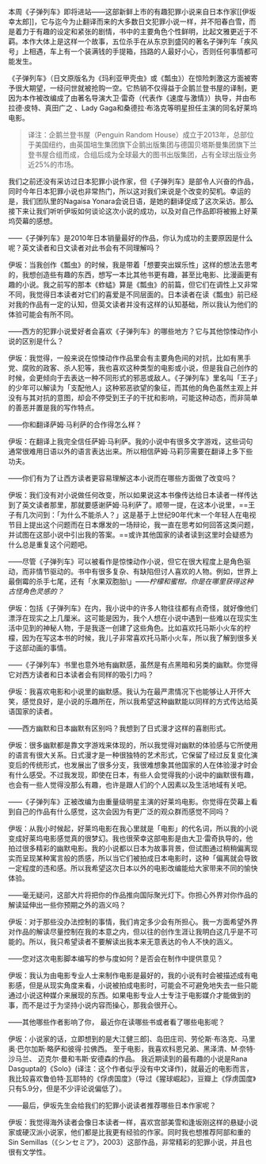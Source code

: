 本周《子弹列车》即将进站——这部新鲜上市的有趣犯罪小说来自日本作家[[伊坂幸太郎]]，它与迄今为止翻译而来的大多数日文犯罪小说一样，并不阳春白雪，而是着力于有趣的设定和紧张的剧情，书中的主要角色个性鲜明，比起文雅更近于不羁。本作大体上是这样一个故事，五位杀手在从东京到盛冈的著名子弹列车「疾风号」上相遇，车上有一个装满钱的手提箱，挡路的人最好小心，否则任何事情都可能发生。

《子弹列车》（日文原版名为《玛利亚甲壳虫》或《瓢虫》）在惊险刺激这方面被寄予很大期望，一经问世就被抢购一空。它热销不仅得益于企鹅兰登书屋的译制，更因为本作被改编成了由著名导演大卫·雷奇（代表作《速度与激情》）执导，并由布拉德·皮特、真田广之 、Lady Gaga和桑德拉·布洛克等明星担任主演的同名好莱坞电影。

> 译注：企鹅兰登书屋（Penguin Random House）成立于2013年，总部位于美国纽约，由英国培生集团旗下企鹅出版集团与德国贝塔斯曼集团旗下兰登书屋合组而成，合组后成为全球最大的图书出版集团，占有全球出版业务近25%的市场。

我们之前还没有采访过日本犯罪小说作家，但《子弹列车》是部令人兴奋的作品，同时今年日本犯罪小说也非常热门，所以这对我们来说是个改变的契机。幸运的是，我们团队里的Nagaisa Yonara会说日语，是她的翻译促成了这次采访。那么接下来让我们听听伊坂如何谈论这次小说的成功，以及对自己作品即将被搬上好莱坞荧幕的感想。

——《子弹列车》是2010年日本销量最好的作品，你认为成功的主要原因是什么呢？英文读者和日文读者对此书会有不同理解吗？

伊坂：当我创作《瓢虫》的时候，我是带着「想要突出娱乐性」这样的想法去思考的，我想创造些有趣的东西，想写一本比其他书更有趣，甚至比电影、比漫画更有趣的小说。我之前写的那本《蚱蜢》算是《瓢虫》的前篇，但它们在调性上又非常不同，我觉得日本读者对它们的喜爱是不同层面的。日本读者在读《瓢虫》前已经对我的作品有一定的认知，但英文读者并没有这样的认知基础，所以我认为他们的体验可能会有所不同。

——西方的犯罪小说爱好者会喜欢《子弹列车》的哪些地方？它与其他惊悚动作小说的区别是什么？

伊坂：我觉得，一般来说在惊悚动作作品里会有主要角色间的对抗，比如有黑手党、腐败的政客、杀人犯等，我也喜欢这种类型的电影或小说，但是我自己创作的时候，会更倾向于去表达一种不同形式的邪恶或敌人。《子弹列车》里名叫「王子」的少年可以解读为「支配他人」这种邪恶欲望的象征，而其他的角色虽然主观上并没有与其对抗的意图，却会不停受到王子的干扰和影响，可能这种动态，而非简单的善恶并置是我的写作特点。

——你和翻译萨姆·马利萨的合作得怎么样？

伊坂：在翻译上我完全信任萨姆·马利萨。我的小说中有很多文字游戏，这些词句通常很难用日语以外的语言表达出来。所以相信萨姆·马莉莎需要在翻译上多下些功夫。

——你们有为了让西方读者更容易理解这本小说而在哪些方面做了改变吗？

伊坂：我们没有对小说做任何改变，所以如果说这本书像传达给日本读者一样传达到了英文读者那里，那就要感谢萨姆·马利萨了。顺带一提，在这本小说里，==王子有几次问到：「为什么不能杀人？」这是基于上世纪90年代末一个年轻人在电视节目上提出这个问题而在日本爆发的一场辩论，我一直在思考如何回答这类问题，并试图在这部小说中引出我的答案。==或许其他国家的读者读到这里时会疑惑为什么总是重复这个问题吧。

——尽管《子弹列车》可以被看作是惊悚动作小说，但它在很大程度上是角色驱动，而非情节驱动的。书中有很多复杂、有缺陷但讨人喜欢的人物。例如，世界上最倒霉的杀手七尾，还有「水果双胞胎\」*——柠檬和蜜柑。你是在哪里获得这种古怪角色灵感的？*

伊坂：包括《子弹列车》在内，我小说中的许多人物往往都有点奇怪，就好像他们漂浮在现实之上几厘米。这可能是因为，我个人想在小说中遇到一些难以在现实生活中见到的神秘人物，于是我逐一创建了这些角色。比如喜欢托马斯小火车的柠檬，因为在写这本书的时候，我儿子非常喜欢托马斯小火车，所以我了解到很多关于这部动画的事情。

——《子弹列车》书里也意外地有幽默感，虽然是有点黑暗和另类的幽默。你觉得它对西方读者和日本读者会有同样的吸引力吗？

伊坂：我喜欢电影和小说里的幽默感。我认为在最严肃情况下也能够让人开怀大笑，感觉良好，是小说的乐趣所在，所以我希望这种幽默能以同样的方式传达给英语国家的读者。

——西方幽默和日本幽默有区别吗？我想到了日式漫才这样的喜剧形式。

伊坂：很多幽默都是靠文字游戏来体现的，所以我觉得对幽默的体验感与它所使用的语言有很大关系。日式漫才是一种很独特的艺术形式，它保留了经过反复变化演变后的传统形式，也发展出了很多分支，我很难想象其他国家的人在体验漫才时会有什么感受。不过我发现，即使在日本，有些人会觉得我的小说中的幽默很有趣，也会有一些人觉得没那么有趣，也许是跟人们的个人因素以及生活地域有关吧。

——《子弹列车》正被改编为由重量级明星主演的好莱坞电影。你觉得在荧幕上看到自己的作品有什么感觉，这次会因为有更广泛的观众群而感觉不同吗？

伊坂：从我小时候起，好莱坞电影在我心里就是「电影」的代名词，所以我的小说变成好莱坞电影感觉真的很梦幻。我也很荣幸这部电影是由大卫·雷奇执导的，他拍过很多精彩的幽默电影。我的小说都以日本为故事背景，但试图通过稍稍偏离现实而呈现某种寓言般的质感，所以当它们被拍成日本电影时，这种「偏离就会导致一定程度的违和感。所以我希望这次日本以外的电影改编能给大家带来不同的愉快体验。

——毫无疑问，这部大片将把你的作品推向国际聚光灯下。你担心外界对你作品的解读延伸出一些你预期之外的涵义吗？

伊坂：对于那些没办法控制的事情，我们肯定多少会有所担心。我一方面希望外界对作品的解读尽量控制在我的本意之内，但以往的创作生涯让我明白这几乎是不可能的。所以，我只希望读者不要解读出我本来无意表达的令人不快的涵义。

——您对这次电影脚本编写的参与度如何？是否会在制作中提供意见？

伊坂：我认为由电影专业人士来制作电影是最好的，我的小说有时会被描述成有电影感，但是从现实角度来看，小说被拍成电影时，可能会不可避免地失去一些只能通过小说这种媒介来展现的东西。如果电影专业人士专注于电影媒介才能做到的事，而不是过于为坚持小说内容而操心，那我会很开心。

——其他哪些作者影响了你， 最近你在读哪些书或者看了哪些电影呢？

伊坂：小说家的话，立即想到的是大江健三郎]、岛田庄司、劳伦斯·布洛克、马里奥·巴尔加斯·略萨和彼得·拉佛西。
至于电影，我喜欢科恩兄弟、黑泽清、M·奈特·沙马兰、 迈克尔·曼和韦斯·安德森的作品。
我近期读到的最有趣的小说是Rana Dasgupta的《Solo》(译注：这个作者似乎没有中文译作)，就最近的电影而言，我比较喜欢鲁伯特·瓦耶特的《俘虏国度》（导过《猩球崛起》，豆瓣上《俘虏国度》只有5.9分，但是不少评论说偏低了）。

——最后，伊坂先生会给我们的犯罪小说读者推荐哪些日本作家呢？

伊坂：我觉得海外读者会像日本读者一样，喜欢宫部美雪和逢坂刚这样的悬疑小说家或硬汉派小说家，他们都是比我更有经验的作家。同时我也想推荐阿部和重的 Sin Semillas（《シンセミア》，2003）这部作品，非常精彩的犯罪小说，并且也很有文学性。